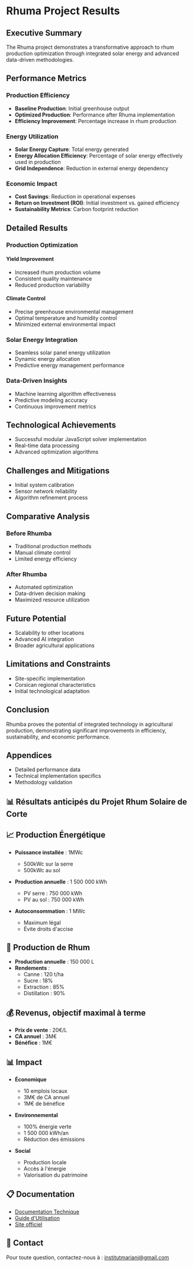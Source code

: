 # Rhuma Project Results

## Executive Summary
The Rhuma project demonstrates a transformative approach to rhum production optimization through integrated solar energy and advanced data-driven methodologies.

## Performance Metrics

### Production Efficiency
- **Baseline Production**: Initial greenhouse output
- **Optimized Production**: Performance after Rhuma implementation
- **Efficiency Improvement**: Percentage increase in rhum production

### Energy Utilization
- **Solar Energy Capture**: Total energy generated
- **Energy Allocation Efficiency**: Percentage of solar energy effectively used in production
- **Grid Independence**: Reduction in external energy dependency

### Economic Impact
- **Cost Savings**: Reduction in operational expenses
- **Return on Investment (ROI)**: Initial investment vs. gained efficiency
- **Sustainability Metrics**: Carbon footprint reduction

## Detailed Results

### Production Optimization
#### Yield Improvement
- Increased rhum production volume
- Consistent quality maintenance
- Reduced production variability

#### Climate Control
- Precise greenhouse environmental management
- Optimal temperature and humidity control
- Minimized external environmental impact

### Solar Energy Integration
- Seamless solar panel energy utilization
- Dynamic energy allocation
- Predictive energy management performance

### Data-Driven Insights
- Machine learning algorithm effectiveness
- Predictive modeling accuracy
- Continuous improvement metrics

## Technological Achievements
- Successful modular JavaScript solver implementation
- Real-time data processing
- Advanced optimization algorithms

## Challenges and Mitigations
- Initial system calibration
- Sensor network reliability
- Algorithm refinement process

## Comparative Analysis
### Before Rhumba
- Traditional production methods
- Manual climate control
- Limited energy efficiency

### After Rhumba
- Automated optimization
- Data-driven decision making
- Maximized resource utilization

## Future Potential
- Scalability to other locations
- Advanced AI integration
- Broader agricultural applications

## Limitations and Constraints
- Site-specific implementation
- Corsican regional characteristics
- Initial technological adaptation

## Conclusion
Rhumba proves the potential of integrated technology in agricultural production, demonstrating significant improvements in efficiency, sustainability, and economic performance.

## Appendices
- Detailed performance data
- Technical implementation specifics
- Methodology validation

## 📊 Résultats anticipés du Projet Rhum Solaire de Corte

## 📈 Production Énergétique

- **Puissance installée** : 1MWc
  - 500kWc sur la serre
  - 500kWc au sol

- **Production annuelle** : 1 500 000 kWh
  - PV serre : 750 000 kWh
  - PV au sol : 750 000 kWh

- **Autoconsommation** : 1 MWc
  - Maximum légal
  - Évite droits d'accise

## 🍹 Production de Rhum

- **Production annuelle** : 150 000 L
- **Rendements** :
  - Canne : 120 t/ha
  - Sucre : 18%
  - Extraction : 85%
  - Distillation : 90%

## 💰 Revenus, objectif maximal à terme

- **Prix de vente** : 20€/L
- **CA annuel** : 3M€
- **Bénéfice** : 1M€

## 📊 Impact

- **Économique**
  - 10 emplois locaux
  - 3M€ de CA annuel
  - 1M€ de bénéfice

- **Environnemental**
  - 100% énergie verte
  - 1 500 000 kWh/an
  - Réduction des émissions

- **Social**
  - Production locale
  - Accès à l'énergie
  - Valorisation du patrimoine

## 📋 Documentation

- [Documentation Technique](docs/technical.md)
- [Guide d'Utilisation](docs/user_guide.md)
- [Site officiel](https://github.com/JeanHuguesRobert/Rhuma)

## 📧 Contact

Pour toute question, contactez-nous à : institutmariani@gmail.com
